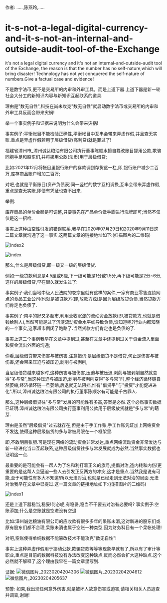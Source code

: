 作者: .....,陈燕玲,.....

# it-s-not-a-legal-digital-currency-and-it-s-not-an-internal-and-outside-audit-tool-of-the-Exchange
it's not a legal digital currency and it's not an internal-and-outside-audit tool of the Exchange, the reason is that the number has no self-nature,which will bring disaster! Technology has not yet conquered the self-nature of numbers.Give a factual case and evidence!

不是数字法币,更不是交易所的内审和外审工具，而是上道下器.上道下器是新一轮社会大分工的新知识内容与新知识互起联系的道具.

理由是"数无自性",科技在尚未攻克"数无自性"就启动数字法币或交易所的内审和外审工具反而会带来灾祸!

举一个事实例子和证据来说明为什么会带来灾祸!

事实例子:平衡账目不能检验正确性,平衡帐目中互串会带来弄虚作假,并且查无实账.重点是弄虚作假若用于层级借贷(高利贷)就是罪过了!

福建省漳州市_漳州诚达粮油有限公司执行董事陈顺水擅自篡改账目挪用公款,欺骗同胞手足和股东们,并将挪用公款(法币)用于层级借贷;

比如:2021年12月将帐目里银行账户的存款调到存货这一栏,即,银行账户减少二百万,库存商品账户增加二百万;

对吧,也就是平衡账目(资产负债表)同一竖栏的数字互相调换,互串会带来弄虚作假,重点是查无实账,即便有凭证也查不出来.

举例:

库存商品的单价金额是可调整,只要事先在产品单价做手脚进行洗牌即可;当然不仅仅是这一招哈.

事实上这种由空性引发的错误联系,我早在2020年07月29日和2020年9月11日这二篇文章就沟通了这一事实,这两篇文章的链接地址如下:(扫描图片的二维码)

![index2](https://user-images.githubusercontent.com/85723665/217089148-c781afc6-53f7-4475-beb0-7200139a0632.png)

![index](https://user-images.githubusercontent.com/85723665/217089175-85e4031a-089e-49b2-a8e7-a288291a438c.png)

那么,什么是层级借贷,即一级又一级的层级借贷.

例如:一级贷款利息是4.5厘或6厘,下一级可能是1分或1.5分,再下级可能是2分~6分,这样的层级借贷,早在很久就发生过了:

事实例子:我们当地中级人民法院的卷宗里就有这样的案件,一家有商业零售连锁网点的食品工业公司(也就是被贷款方(即,放款方)就是因为层级放贷负债.当然贷款方们肯定也负债了.

事实例子:南平的好又多超市,利用营收沉淀的流动资金放款(即,被贷款方,也就是借钱给别人),当然可能是过了沉淀流动资金水平线导致负债,谁知道呢?行业内都知晓的一个事实,这家超市倒闭了跑路了.当然贷款方们肯定也是负债的了.

事实上这二个事例我早在文章中提到过,甚至在文章中还提到过关于资金流入里面和资金流出外面的沟通;

你看,层级借贷带来伤害与被伤害,注意措词:是层级借贷不是借贷,何止是伤害与被伤害,还会带来压迫与被压迫,剥削与被剥削,

当层级借贷越来越多时,这种伤害与被伤害,压迫与被压迫,剥削与被剥削自然就变得"多与常",当这种压迫与被压迫,剥削与被剥削变得"多与常"时,整个经济循环链自然萎缩,经济循环链一旦萎缩,后退就无法阻挡,惟有"借贷平"与"投资"才能促进进化".所以,漳州诚达粮油有限公司的执行董事陈顺水有可能是千古罪人.

那么,这种层级借贷往"多与常"发展的可能性有多高,答案是必然.这个必然事实数据已证明.漳州诚达粮油有限公司执行董事利用公款用于层级放贷就是"多与常"的萌芽.

理由是虽然"层级借贷"过去就存在,但是由于手工作账,手工作账凭证加上网络资金不发达,使得这种层级借贷的多与常被局限在一个框架里.

即,不敢明目张胆.可是现在网络的流动资金非常发达,重点网络流动资金非常发达与新一轮进化当口互起联系,这种层级借贷往多与常发展就成为必然.当然事实数据也证明这一点.

最重要的是可能会有一帮人为了名和利打着正义的旗号,提倡对治,造内耗和内伤!更重要的是这帮人会逼迫一些人去引发正反两方的冲突,这才是重点.当然我是说有可能,至于可能性有多大不知道!所以无法对治,也就是已经走到无法对治的局面.无法对治我早在文章中已提过.这一篇文章的链接地址如下:(扫描图片的二维码)

![index1](https://user-images.githubusercontent.com/85723665/217103573-f42553ad-7ab7-45da-805c-6c4813dca015.png)

还是上道下器稳当,稳妥!何必呢,有稳妥,稳当不干要去对治有必要吗?
事实例子:空账添加;什么是空账就是空进没有空退

比如:漳州诚达粮油有限公司的应收款有很多多年的呆账未消,这对新进的股东们或原有股东们都不合理,呆账未消也属于空账一种类型,因为财务科目有一个呆帐处理!

对吧,空账使得单纯数据不能篡改技术不能攻克"数无自性"!

事实上这种弄虚作假用于挪动公款,欺骗贷款等等等现象早就有了,所以有了审计等职业,重点是目前的数据科技没有办法改变这种缺点,反而必然会扩大这种缺点.这个必然就不解释了,这个理由我早在一篇文章里写到.



证据:
![微信图片_20230204204306](https://user-images.githubusercontent.com/85723665/216768693-62b64393-c9d2-41b0-a138-4068c036424a.jpg)
![微信图片_20230204204612](https://user-images.githubusercontent.com/85723665/216768745-996b2547-fdbb-44be-b919-5b48b5145431.jpg)
![微信图片_20230204205637](https://user-images.githubusercontent.com/85723665/216768935-334c8163-4aae-4139-9f44-de3b5898dd7a.jpg)

预警:
如果,我出现任何意外伤害,就是被坏人故意伤害或迫害,请相关相关人员追查并调查,谢谢!
